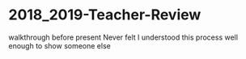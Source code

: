 # 2018_2019-Teacher-Review
walkthrough before present
Never felt I understood this process well enough to show someone else
